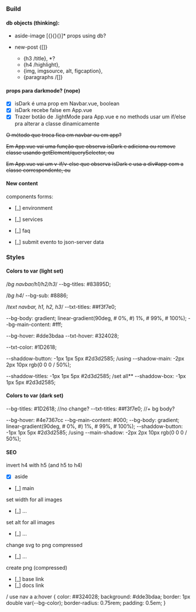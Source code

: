 ### Build

#### db objects (thinking):

- aside-image [{}{}{}]\* props using db?

- new-post {[]}
  - {h3 /title}, \*?
  - {h4 /highlight},
  - {img, imgsource, alt, figcaption},
  - {paragraphs /[]}

#### props para darkmode? (nope)

- [x] isDark é uma prop em Navbar.vue, boolean
- [x] isDark recebe false em App.vue
- [x] Trazer botão de .lightMode para App.vue e no methods usar um if/else pra alterar a classe dinamicamente

~~O método que troca fica em navbar ou em app?~~

~~Em App.vue vai uma função que observa isDark e adiciona ou remove classe usando getElement/querySelector, ou~~

~~Em App.vue vai um v-if/v-else que observa isDark e usa a div#app com a classe correspondente, ou~~

#### New content

components forms:

- [_] environment
- [_] services
- [_] faq

- [_] submit evento to json-server data

### Styles

#### Colors to var (light set)

/_bg navbar/h1/h2/h3_/
--bg-titles: #83895D;

/_bg h4_/
--bg-sub: #8886;

/_text navbar, h1, h2, h3_/
--txt-titles: ##f3f7e0;

--bg-body: gradient; linear-gradient(90deg, # 0%, #) 1%, # 99%, # 100%);
--bg-main-content: #fff;

--bg-hover: #dde3bdaa
--txt-hover: #324028;

--txt-color: #1D2618;

--shaddow-button: -1px 1px 5px #2d3d2585; /using
--shadow-main: -2px 2px 10px rgb(0 0 0 / 50%);

--shaddow-titles: -1px 1px 5px #2d3d2585; /set all\*\*
--shaddow-box: -1px 1px 5px #2d3d2585;

#### Colors to var (dark set)

--bg-titles: #1D2618; //no change?
--txt-titles: ##f3f7e0; //+ bg body?

--bg-hover: #4e7367cc
--bg-main-content: #000;
--bg-body: gradient; linear-gradient(90deg, # 0%, #) 1%, # 99%, # 100%);
--shaddow-button: -1px 1px 5px #2d3d2585; /using
--main-shadow: -2px 2px 10px rgb(0 0 0 / 50%);

#### SEO

invert h4 with h5 (and h5 to h4)

- [x] aside
- [_] main

set width for all images

- [_] ...

set alt for all images

- [_] ...

change svg to png compressed

- [_] ...

create png (compressed)

- [_] base link
- [_] docs link

/ use
nav a a:hover {
color: ##324028;
background: #dde3bdaa;
border: 1px double var(--bg-color);
border-radius: 0.75rem;
padding: 0.5em;
}
